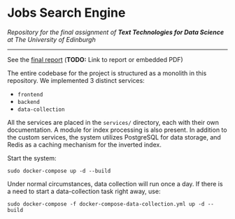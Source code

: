 # Jobs Search Engine

*Repository for the final assignment of* ***Text Technologies for Data Science*** *at The University of Edinburgh*

---

See the [final report](#) (**TODO:** Link to report or embedded PDF)

The entire codebase for the project is structured as a monolith in this repository. We implemented 3 distinct services:

- `frontend`
- `backend`
- `data-collection`

All the services are placed in the `services/` directory, each with their own documentation. A module for index processing is also present. In addition to the custom services, the system utilizes PostgreSQL for data storage, and Redis as a caching mechanism for the inverted index.

Start the system:
```
sudo docker-compose up -d --build
```

Under normal circumstances, data collection will run once a day. If there is a need to start a data-collection task right away, use:
```
sudo docker-compose -f docker-compose-data-collection.yml up -d --build
```